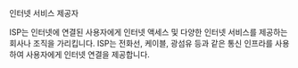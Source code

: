 
인터넷 서비스 제공자


ISP는 인터넷에 연결된 사용자에게 인터넷 액세스 및 다양한 인터넷 서비스를 제공하는 회사나 조직을 가리킵니다. ISP는 전화선, 케이블, 광섬유 등과 같은 통신 인프라를 사용하여 사용자에게 인터넷 연결을 제공합니다.